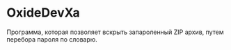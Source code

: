 # OxideDevXa
Программа, которая позволяет вскрыть запароленный ZIP архив, путем перебора пароля по словарю.
